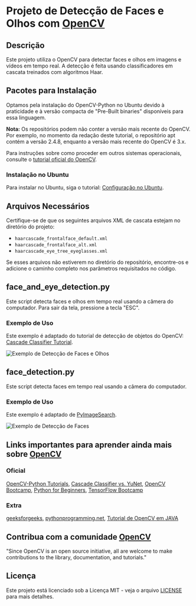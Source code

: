 # Projeto de Detecção de Faces e Olhos com [OpenCV](https://github.com/opencv/opencv)

## Descrição
Este projeto utiliza o OpenCV para detectar faces e olhos em imagens e vídeos em tempo real. A detecção é feita usando classificadores em cascata treinados com algoritmos Haar.

## Pacotes para Instalação
Optamos pela instalação do OpenCV-Python no Ubuntu devido à praticidade e à versão compacta de "Pre-Built binaries" disponíveis para essa linguagem.

**Nota:** Os repositórios podem não conter a versão mais recente do OpenCV. Por exemplo, no momento da redação deste tutorial, o repositório apt contém a versão 2.4.8, enquanto a versão mais recente do OpenCV é 3.x.

Para instruções sobre como proceder em outros sistemas operacionais, consulte o [tutorial oficial do OpenCV](https://docs.opencv.org/4.x/da/df6/tutorial_py_table_of_contents_setup.html).

### Instalação no Ubuntu
Para instalar no Ubuntu, siga o tutorial: [Configuração no Ubuntu](https://docs.opencv.org/4.x/d2/de6/tutorial_py_setup_in_ubuntu.html).

## Arquivos Necessários
Certifique-se de que os seguintes arquivos XML de cascata estejam no diretório do projeto:
- `haarcascade_frontalface_default.xml`
- `haarcascade_frontalface_alt.xml`
- `haarcascade_eye_tree_eyeglasses.xml`

Se esses arquivos não estiverem no diretório do repositório, encontre-os e adicione o caminho completo nos parâmetros requisitados no código.

## face_and_eye_detection.py
Este script detecta faces e olhos em tempo real usando a câmera do computador. Para sair da tela, pressione a tecla "ESC".

### Exemplo de Uso
Este exemplo é adaptado do tutorial de detecção de objetos do OpenCV: [Cascade Classifier Tutorial](https://docs.opencv.org/3.4/db/d28/tutorial_cascade_classifier.html).

![Exemplo de Detecção de Faces e Olhos](https://docs.opencv.org/3.4/Cascade_Classifier_Tutorial_Result_Haar.jpg)

## face_detection.py
Este script detecta faces em tempo real usando a câmera do computador.

### Exemplo de Uso
Este exemplo é adaptado de [PyImageSearch](https://pyimagesearch.com/2021/04/05/opencv-face-detection-with-haar-cascades/).

![Exemplo de Detecção de Faces](https://b2633864.smushcdn.com/2633864/wp-content/uploads/2021/02/opencv_haar_cascade_face_detection_output02.jpg?lossy=2&strip=1&webp=1)

## Links importantes para aprender ainda mais sobre [OpenCV](https://github.com/opencv/opencv)
### Oficial
  [OpenCV-Python Tutorials](https://docs.opencv.org/4.x/d6/d00/tutorial_py_root.html),
  [Cascade Classifier vs. YuNet](https://opencv.org/blog/opencv-face-detection-cascade-classifier-vs-yunet/),
  [OpenCV Bootcamp](https://opencv.org/university/free-opencv-course/?utm_source=ocv&utm_medium=midblog&utm_blog=OpenCV+Face+Detection%3A+Cascade+Classifier+vs.+YuNet),
  [Python for Beginners](https://opencv.org/university/python-for-beginners/?utm_source=ocv&utm_medium=midblog&utm_blog=OpenCV+Face+Detection%3A+Cascade+Classifier+vs.+YuNet),
  [TensorFlow Bootcamp](https://opencv.org/university/free-tensorflow-keras-course/?utm_source=ocv&utm_medium=midblog&utm_blog=OpenCV+Face+Detection%3A+Cascade+Classifier+vs.+YuNet)
### Extra
  [geeksforgeeks](https://www.geeksforgeeks.org/opencv-python-tutorial/),
  [pythonprogramming.net](https://pythonprogramming.net/loading-images-python-opencv-tutorial/),
  [Tutorial de OpenCV em JAVA](https://opencv-java-tutorials.readthedocs.io/en/latest/06-face-detection-and-tracking.html)

## Contribua com a comunidade [OpenCV](https://github.com/opencv/opencv)
"Since OpenCV is an open source initiative, all are welcome to make contributions to the library, documentation, and tutorials."

## Licença
Este projeto está licenciado sob a Licença MIT - veja o arquivo [LICENSE](LICENSE.md) para mais detalhes.
